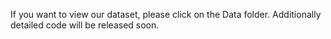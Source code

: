 
If you want to view our dataset, please click on the Data folder. Additionally detailed code will be released soon.
